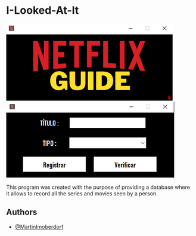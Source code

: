 # I-Looked-At-It

<img src="https://github.com/MartinImoberdorf/I-Looked-At-It/blob/main/Imgs/Interfaz1.PNG" alt="Imagen NotIA" />

<img src="https://github.com/MartinImoberdorf/I-Looked-At-It/blob/main/Imgs/Interfaz2.PNG" alt="Imagen NotIA" />

This program was created with the purpose of providing a database where it allows to record all the series and movies seen by a person.

## Authors

- [@MartinImoberdorf](https://www.github.com/MartinImoberdorf)
